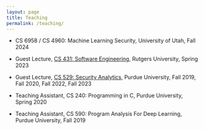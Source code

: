 ```yaml
---
layout: page
title: Teaching
permalink: /teaching/
---
```


* CS 6958 / CS 4960: Machine Learning Security, University of Utah, Fall 2024

* Guest Lecture, [CS 431: Software Engineering](https://people.cs.rutgers.edu/~jz798/CS431/index.html), Rutgers University, Spring 2023

* Guest Lecture, [CS 529: Security Analytics](https://beerkay.github.io/cs529/content/syllabus/CS529.pdf), Purdue University, Fall 2019, Fall 2020, Fall 2022, Fall 2023

* Teaching Assistant, CS 240: Programming in C, Purdue University, Spring 2020

* Teaching Assistant, CS 590: Program Analysis For Deep Learning, Purdue University, Fall 2019
